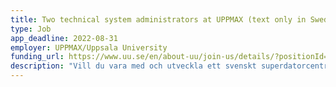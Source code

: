 ```yaml
---
title: Two technical system administrators at UPPMAX (text only in Swedish)
type: Job
app_deadline: 2022-08-31
employer: UPPMAX/Uppsala University
funding_url: https://www.uu.se/en/about-uu/join-us/details/?positionId=522085
description: "Vill du vara med och utveckla ett svenskt superdatorcentrum kan denna tjänst vara något för dig. Som teknisk systemadministratör vid UPPMAX kommer du arbeta i ett team på cirka tio systemexperter och tillsammans med kollegorna driva och utveckla UPPMAX högpresterande lagrings-, beräknings- och molnsystem, samt infrastruktur. Arbetsuppgifterna inkluderar hela stacken från installation av hårdvara till konfiguration av operativsystem och infrastrukturplattformar, systemutveckling, övervakning och dokumentation. I arbetet kommer du komma i kontakt med våra användare, i regel forskare, för att ge första och andra linjens användarstöd. På UPPMAX får du den sällsynta kombinationen av att utveckla dina tekniska färdigheter med tillgång till omväxlande och utmanande teknologier samtidigt som du bidrar till att stärka framstående forskning från många olika ämnesområden. Det finns goda möjligheter till kompetensutveckling inom tjänsten både genom deltagande i internationella och nationella projekt och samarbeten, samt genom deltagande i konferenser, kurser och andra utbildningar."
---
```


